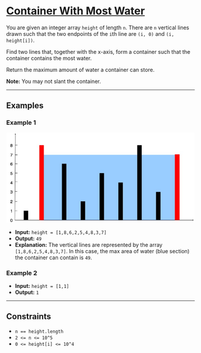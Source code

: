 # [Container With Most Water](https://leetcode.com/problems/container-with-most-water/description/)

You are given an integer array `height` of length `n`. There are `n` vertical lines drawn such that the two endpoints of the `i`th line are `(i, 0)` and `(i, height[i])`.

Find two lines that, together with the x-axis, form a container such that the container contains the most water.

Return the maximum amount of water a container can store.

**Note:** You may not slant the container.

---

## Examples

### Example 1
![Example 1 Graph](../../Image/11.png)
- **Input:** `height = [1,8,6,2,5,4,8,3,7]`
- **Output:** `49`
- **Explanation:** The vertical lines are represented by the array `[1,8,6,2,5,4,8,3,7]`. In this case, the max area of water (blue section) the container can contain is `49`.

### Example 2
- **Input:** `height = [1,1]`
- **Output:** `1`

---

## Constraints
- `n == height.length`
- `2 <= n <= 10^5`
- `0 <= height[i] <= 10^4`
